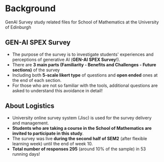 # Background

GenAI Survey study related files for School of Mathematics at the University of Edinburgh 

## GEN-AI SPEX Survey

-   The purpose of the survey is to investigate students' experiences and perceptions of generative AI (**GEN-AI SPEX Survey**!).
-   There are **3 main parts (Familiarity - Benefits and Challenges - Future sections)** of the survey
-   Including both **5-scale likert type** of questions and **open ended** ones at the end of each section.
-   For those who are not so familiar with the tools, additional questions are asked to understand this avoidance in detail!

## About Logistics

- University online survey system (Jisc) is used for the survey delivery and management.
- **Students who are taking a course in the School of Mathematics are invited to participate in this study**.
- The survey was live **during the second half of SEM2** (after flexible learning week) until the end of week 10.
- **Total number of responses 295** (around 10% of the sample) in 53 running days!
